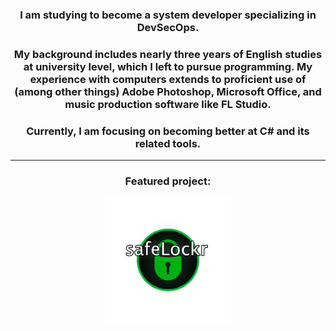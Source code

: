 <div align="center">

### I am studying to become a system developer specializing in DevSecOps. 

### My background includes nearly three years of English studies at university level, which I left to pursue programming. My experience with computers extends to proficient use of (among other things) Adobe Photoshop, Microsoft Office, and music production software like FL Studio.

### Currently, I am focusing on becoming better at C# and its related tools.

---

### Featured project:

<a href="https://github.com/SodenSys/safeLockr">
  <img src="https://github.com/SodenSys/safeLockr/blob/main/safeLockr1.png" width="200" alt="safeLockr">
</a>

</div>
